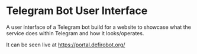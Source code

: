 # Telegram Bot User Interface
A user interface of a Telegram bot build for a website to showcase what the service does within Telegram and how it looks/operates.

It can be seen live at https://portal.defirobot.org/
